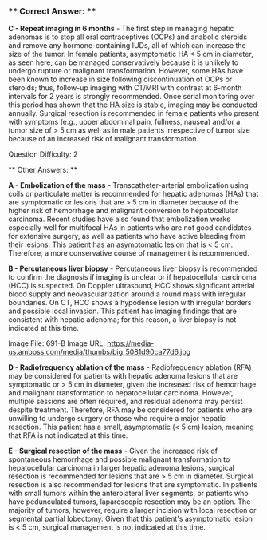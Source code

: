 ### ** Correct Answer: **

**C - Repeat imaging in 6 months** - The first step in managing hepatic adenomas is to stop all oral contraceptives (OCPs) and anabolic steroids and remove any hormone-containing IUDs, all of which can increase the size of the tumor. In female patients, asymptomatic HA < 5 cm in diameter, as seen here, can be managed conservatively because it is unlikely to undergo rupture or malignant transformation. However, some HAs have been known to increase in size following discontinuation of OCPs or steroids; thus, follow-up imaging with CT/MRI with contrast at 6-month intervals for 2 years is strongly recommended. Once serial monitoring over this period has shown that the HA size is stable, imaging may be conducted annually. Surgical resection is recommended in female patients who present with symptoms (e.g., upper abdominal pain, fullness, nausea) and/or a tumor size of > 5 cm as well as in male patients irrespective of tumor size because of an increased risk of malignant transformation.

Question Difficulty: 2

** Other Answers: **

**A - Embolization of the mass** - Transcatheter-arterial embolization using coils or particulate matter is recommended for hepatic adenomas (HAs) that are symptomatic or lesions that are > 5 cm in diameter because of the higher risk of hemorrhage and malignant conversion to hepatocellular carcinoma. Recent studies have also found that embolization works especially well for multifocal HAs in patients who are not good candidates for extensive surgery, as well as patients who have active bleeding from their lesions. This patient has an asymptomatic lesion that is < 5 cm. Therefore, a more conservative course of management is recommended.

**B - Percutaneous liver biopsy** - Percutaneous liver biopsy is recommended to confirm the diagnosis if imaging is unclear or if hepatocellular carcinoma (HCC) is suspected. On Doppler ultrasound, HCC shows significant arterial blood supply and neovascularization around a round mass with irregular boundaries. On CT, HCC shows a hypodense lesion with irregular borders and possible local invasion. This patient has imaging findings that are consistent with hepatic adenoma; for this reason, a liver biopsy is not indicated at this time.

Image File: 691-B
Image URL: https://media-us.amboss.com/media/thumbs/big_5081d90ca77d6.jpg

**D - Radiofrequency ablation of the mass** - Radiofrequency ablation (RFA) may be considered for patients with hepatic adenoma lesions that are symptomatic or > 5 cm in diameter, given the increased risk of hemorrhage and malignant transformation to hepatocellular carcinoma. However, multiple sessions are often required, and residual adenoma may persist despite treatment. Therefore, RFA may be considered for patients who are unwilling to undergo surgery or those who require a major hepatic resection. This patient has a small, asymptomatic (< 5 cm) lesion, meaning that RFA is not indicated at this time.

**E - Surgical resection of the mass** - Given the increased risk of spontaneous hemorrhage and possible malignant transformation to hepatocellular carcinoma in larger hepatic adenoma lesions, surgical resection is recommended for lesions that are > 5 cm in diameter. Surgical resection is also recommended for lesions that are symptomatic. In patients with small tumors within the anterolateral liver segments, or patients who have pedunculated tumors, laparoscopic resection may be an option. The majority of tumors, however, require a larger incision with local resection or segmental partial lobectomy. Given that this patient's asymptomatic lesion is < 5 cm, surgical management is not indicated at this time.

